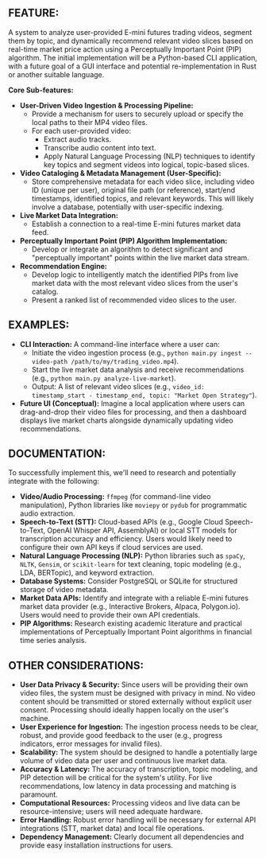 ## FEATURE:

A system to analyze user-provided E-mini futures trading videos, segment them by topic, and dynamically recommend relevant video slices based on real-time market price action using a Perceptually Important Point (PIP) algorithm. The initial implementation will be a Python-based CLI application, with a future goal of a GUI interface and potential re-implementation in Rust or another suitable language.

**Core Sub-features:**

*   **User-Driven Video Ingestion & Processing Pipeline:**
    *   Provide a mechanism for users to securely upload or specify the local paths to their MP4 video files.
    *   For each user-provided video:
        *   Extract audio tracks.
        *   Transcribe audio content into text.
        *   Apply Natural Language Processing (NLP) techniques to identify key topics and segment videos into logical, topic-based slices.
*   **Video Cataloging & Metadata Management (User-Specific):**
    *   Store comprehensive metadata for each video slice, including video ID (unique per user), original file path (or reference), start/end timestamps, identified topics, and relevant keywords. This will likely involve a database, potentially with user-specific indexing.
*   **Live Market Data Integration:**
    *   Establish a connection to a real-time E-mini futures market data feed.
*   **Perceptually Important Point (PIP) Algorithm Implementation:**
    *   Develop or integrate an algorithm to detect significant and "perceptually important" points within the live market data stream.
*   **Recommendation Engine:**
    *   Develop logic to intelligently match the identified PIPs from live market data with the most relevant video slices from the user's catalog.
    *   Present a ranked list of recommended video slices to the user.

## EXAMPLES:

*   **CLI Interaction:** A command-line interface where a user can:
    *   Initiate the video ingestion process (e.g., `python main.py ingest --video-path /path/to/my/trading_video.mp4`).
    *   Start the live market data analysis and receive recommendations (e.g., `python main.py analyze-live-market`).
    *   Output: A list of relevant video slices (e.g., `video_id: timestamp_start - timestamp_end, topic: "Market Open Strategy"`).
*   **Future UI (Conceptual):** Imagine a local application where users can drag-and-drop their video files for processing, and then a dashboard displays live market charts alongside dynamically updating video recommendations.

## DOCUMENTATION:

To successfully implement this, we'll need to research and potentially integrate with the following:

*   **Video/Audio Processing:** `ffmpeg` (for command-line video manipulation), Python libraries like `moviepy` or `pydub` for programmatic audio extraction.
*   **Speech-to-Text (STT):** Cloud-based APIs (e.g., Google Cloud Speech-to-Text, OpenAI Whisper API, AssemblyAI) or local STT models for transcription accuracy and efficiency. Users would likely need to configure their own API keys if cloud services are used.
*   **Natural Language Processing (NLP):** Python libraries such as `spaCy`, `NLTK`, `Gensim`, or `scikit-learn` for text cleaning, topic modeling (e.g., LDA, BERTopic), and keyword extraction.
*   **Database Systems:** Consider PostgreSQL or SQLite for structured storage of video metadata.
*   **Market Data APIs:** Identify and integrate with a reliable E-mini futures market data provider (e.g., Interactive Brokers, Alpaca, Polygon.io). Users would need to provide their own API credentials.
*   **PIP Algorithms:** Research existing academic literature and practical implementations of Perceptually Important Point algorithms in financial time series analysis.

## OTHER CONSIDERATIONS:

*   **User Data Privacy & Security:** Since users will be providing their own video files, the system must be designed with privacy in mind. No video content should be transmitted or stored externally without explicit user consent. Processing should ideally happen locally on the user's machine.
*   **User Experience for Ingestion:** The ingestion process needs to be clear, robust, and provide good feedback to the user (e.g., progress indicators, error messages for invalid files).
*   **Scalability:** The system should be designed to handle a potentially large volume of video data per user and continuous live market data.
*   **Accuracy & Latency:** The accuracy of transcription, topic modeling, and PIP detection will be critical for the system's utility. For live recommendations, low latency in data processing and matching is paramount.
*   **Computational Resources:** Processing videos and live data can be resource-intensive; users will need adequate hardware.
*   **Error Handling:** Robust error handling will be necessary for external API integrations (STT, market data) and local file operations.
*   **Dependency Management:** Clearly document all dependencies and provide easy installation instructions for users.
